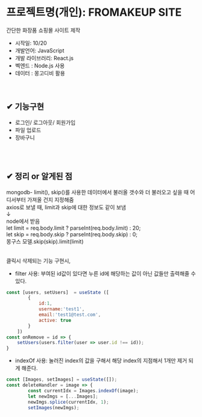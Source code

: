 # 프로젝트명(개인): FROMAKEUP SITE   
간단한 화장품 쇼핑몰 사이트 제작   

- 시작일: 10/20
- 개발언어: JavaScript
- 개발 라이브러리: React.js
- 벡엔드 : Node.js 사용
- 데이터 : 몽고디비 활용
  <br />    
  <br />    


## ✔ 기능구현
- 로그인/ 로그아웃/ 회원가입
- 파일 업로드
- 장바구니
 <br />   
 <br />   
 


## ✔ 정리 or 알게된 점    
mongodb- limit(), skip()를 사용한 데이터에서 불러올 갯수와 더 불러오고 싶을 때 어디서부터 가져올 건지 지정해줌 <br />
axios로 보낼 때, limit과 skip에 대한 정보도 같이 보냄<br />
↓<br />
node에서 받음<br />
let limit = req.body.limit ? parseInt(req.body.limit) : 20; <br />
let skip = req.body.skip ? parseInt(req.body.skip) : 0; <br />
몽구스 모델.skip(skip).limit(limit)   
<br />

클릭시 삭제되는 기능 구현시,   
- filter 사용: 부여된 id값이 있다면 누른 id에 해당하는 값이 아닌 값들만 출력해줄 수 있다.   
```javaScript
const [users, setUsers]  = useState ([
        {
            id:1,
            username:'test1',
            email:'test1@test.com',
            active: true
        }
    ])
const onRemove = id => {
    setUsers(users.filter(user => user.id !== id));
}
```

- indexOf 사용: 눌러진 index의 값을 구해서 해당 index의 지점해서 1개만 제거 되게 해준다.   
```javaScript
const [Images, setImages] = useState([]);
const deleteHandler = image => {
        const currentIdx = Images.indexOf(image);
        let newImgs = [...Images];
        newImgs.splice(currentIdx, 1);
        setImages(newImgs);
```

